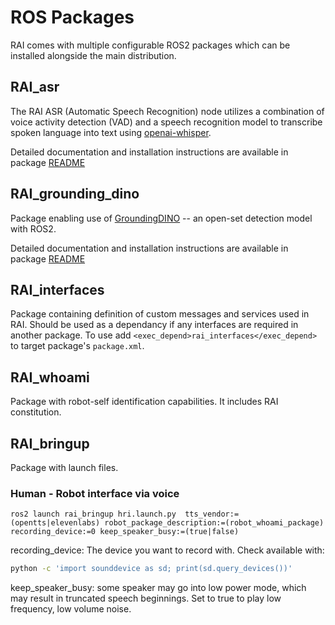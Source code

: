 # ROS Packages

RAI comes with multiple configurable ROS2 packages which can be installed alongside the main distribution.

## RAI_asr

The RAI ASR (Automatic Speech Recognition) node utilizes a combination of voice activity detection (VAD) and a speech recognition model to transcribe spoken language into text using [openai-whisper](https://github.com/openai/whisper).

Detailed documentation and installation instructions are available in package [README](../src/rai_asr/README.md)

## RAI_grounding_dino

Package enabling use of [GroundingDINO](https://github.com/IDEA-Research/GroundingDINO) -- an open-set detection model with ROS2.

Detailed documentation and installation instructions are available in package [README](../src/rai_extensions/rai_grounding_dino/README.md)

## RAI_interfaces

Package containing definition of custom messages and services used in RAI. Should be used as a dependancy if any interfaces are required in another package.
To use add `<exec_depend>rai_interfaces</exec_depend>` to target package's `package.xml`.

## RAI_whoami

Package with robot-self identification capabilities. It includes RAI constitution.

## RAI_bringup

Package with launch files.

### Human - Robot interface via voice

```
ros2 launch rai_bringup hri.launch.py  tts_vendor:=(opentts|elevenlabs) robot_package_description:=(robot_whoami_package) recording_device:=0 keep_speaker_busy:=(true|false)
```

recording_device: The device you want to record with. Check available with:

```bash
python -c 'import sounddevice as sd; print(sd.query_devices())'
```

keep_speaker_busy: some speaker may go into low power mode, which may result in truncated speech beginnings. Set to true to play low frequency, low volume noise.
